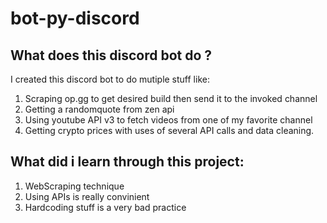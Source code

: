 # bot-py-discord
## What does this discord bot do ?
I created this discord bot to do mutiple stuff like:
  1. Scraping op.gg to get desired build then send it to the invoked channel
  2. Getting a randomquote from zen api
  3. Using youtube API v3 to fetch videos from one of my favorite channel
  4. Getting crypto prices with uses of several API calls and data cleaning.


## What did i learn through this project:
1. WebScraping technique
2. Using APIs is really convinient
3. Hardcoding stuff is a very bad practice
